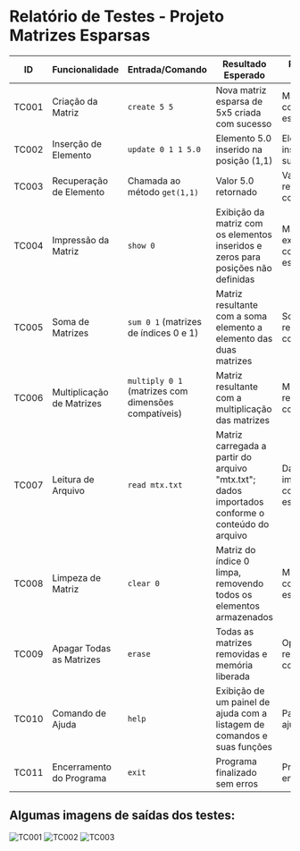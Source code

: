 # Relatório de Testes - Projeto Matrizes Esparsas


| **ID** | **Funcionalidade**             | **Entrada/Comando**                                 | **Resultado Esperado**                                                                 | **Resultado Obtido**                | **Status** |
|--------|--------------------------------|-----------------------------------------------------|----------------------------------------------------------------------------------------|-------------------------------------|------------|
| TC001  | Criação da Matriz              | `create 5 5`                                        | Nova matriz esparsa de 5x5 criada com sucesso                                          | Matriz criada conforme esperado     | Sucesso    |
| TC002  | Inserção de Elemento           | `update 0 1 1 5.0`                                    | Elemento 5.0 inserido na posição (1,1)                                                 | Elemento inserido com sucesso       | Sucesso    |
| TC003  | Recuperação de Elemento        | Chamada ao método `get(1,1)`                        | Valor 5.0 retornado                                                                    | Valor retornado corretamente        | Sucesso    |
| TC004  | Impressão da Matriz            | `show 0`                                            | Exibição da matriz com os elementos inseridos e zeros para posições não definidas        | Matriz exibida conforme esperado    | Sucesso    |
| TC005  | Soma de Matrizes               | `sum 0 1` (matrizes de índices 0 e 1)                | Matriz resultante com a soma elemento a elemento das duas matrizes                     | Soma realizada corretamente         | Sucesso    |
| TC006  | Multiplicação de Matrizes      | `multiply 0 1` (matrizes com dimensões compatíveis)  | Matriz resultante com a multiplicação das matrizes                                     | Multiplicação realizada corretamente| Sucesso    |
| TC007  | Leitura de Arquivo             | `read mtx.txt`                                      | Matriz carregada a partir do arquivo "mtx.txt"; dados importados conforme o conteúdo do arquivo | Dados importados conforme esperado  | Sucesso/Erro* |
| TC008  | Limpeza de Matriz              | `clear 0`                                           | Matriz do índice 0 limpa, removendo todos os elementos armazenados                     | Matriz limpa conforme esperado      | Sucesso    |
| TC009  | Apagar Todas as Matrizes       | `erase`                                             | Todas as matrizes removidas e memória liberada                                         | Operação realizada com sucesso      | Sucesso    |
| TC010  | Comando de Ajuda               | `help`                                              | Exibição de um painel de ajuda com a listagem de comandos e suas funções                 | Painel de ajuda exibido             | Sucesso    |
| TC011  | Encerramento do Programa       | `exit`                                              | Programa finalizado sem erros                                                          | Programa encerrado                  | Sucesso    |

## Algumas imagens de saídas dos testes:
![TC001](image.png)
![TC002](image-1.png)
![TC003](image-2.png)